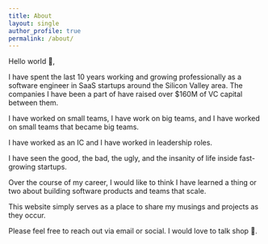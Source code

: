 ```yaml
---
title: About
layout: single
author_profile: true
permalink: /about/
---
```

Hello world :wave:,

I have spent the last 10 years working and growing professionally as a software engineer in SaaS startups around the Silicon Valley area. The companies I have been a part of have raised over $160M of VC capital between them.

I have worked on small teams, I have work on big teams, and I have worked on small teams that became big teams.

I have worked as an IC and I have worked in leadership roles.

I have seen the good, the bad, the ugly, and the insanity of life inside fast-growing startups.

Over the course of my career, I would like to think I have learned a thing or two about building software products and teams that scale.

This website simply serves as a place to share my musings and projects as they occur.

Please feel free to reach out via email or social. I would love to talk shop :speech_balloon:.